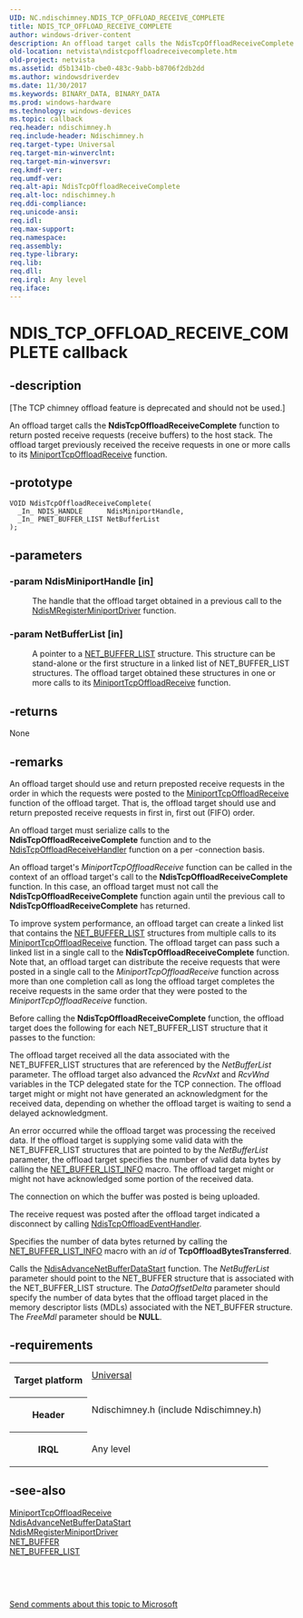 ```yaml
---
UID: NC.ndischimney.NDIS_TCP_OFFLOAD_RECEIVE_COMPLETE
title: NDIS_TCP_OFFLOAD_RECEIVE_COMPLETE
author: windows-driver-content
description: An offload target calls the NdisTcpOffloadReceiveComplete function to return posted receive requests (receive buffers) to the host stack.
old-location: netvista\ndistcpoffloadreceivecomplete.htm
old-project: netvista
ms.assetid: d5b1341b-cbe0-483c-9abb-b8706f2db2dd
ms.author: windowsdriverdev
ms.date: 11/30/2017
ms.keywords: BINARY_DATA, BINARY_DATA
ms.prod: windows-hardware
ms.technology: windows-devices
ms.topic: callback
req.header: ndischimney.h
req.include-header: Ndischimney.h
req.target-type: Universal
req.target-min-winverclnt: 
req.target-min-winversvr: 
req.kmdf-ver: 
req.umdf-ver: 
req.alt-api: NdisTcpOffloadReceiveComplete
req.alt-loc: ndischimney.h
req.ddi-compliance: 
req.unicode-ansi: 
req.idl: 
req.max-support: 
req.namespace: 
req.assembly: 
req.type-library: 
req.lib: 
req.dll: 
req.irql: Any level
req.iface: 
---
```


# NDIS_TCP_OFFLOAD_RECEIVE_COMPLETE callback



## -description
<p class="CCE_Message">[The TCP chimney offload feature is deprecated and should not be used.]</p>
<p>An offload target calls the 
  <b>NdisTcpOffloadReceiveComplete</b> function to return posted receive requests (receive buffers) to the
  host stack. The offload target previously received the receive requests in one or more calls to its 
  <a href="..\ndischimney\nc-ndischimney-w-tcp-offload-receive-handler.md">
  MiniportTcpOffloadReceive</a> function.</p>


## -prototype

````
VOID NdisTcpOffloadReceiveComplete(
  _In_ NDIS_HANDLE      NdisMiniportHandle,
  _In_ PNET_BUFFER_LIST NetBufferList
);
````


## -parameters
<dl>

### -param NdisMiniportHandle [in]

<dd>
<p>The handle that the offload target obtained in a previous call to the 
     <a href="..\ndis\nf-ndis-ndismregisterminiportdriver.md">
     NdisMRegisterMiniportDriver</a> function.</p>
</dd>

### -param NetBufferList [in]

<dd>
<p>A pointer to a 
     <a href="..\ndis\ns-ndis--net-buffer-list.md">NET_BUFFER_LIST</a> structure. This structure
     can be stand-alone or the first structure in a linked list of NET_BUFFER_LIST structures. The offload
     target obtained these structures in one or more calls to its 
     <a href="..\ndischimney\nc-ndischimney-w-tcp-offload-receive-handler.md">
     MiniportTcpOffloadReceive</a> function.</p>
</dd>
</dl>

## -returns
<p>None</p>

## -remarks
<p>An offload target should use and return preposted receive requests in the order in which the requests
    were posted to the 
    <a href="..\ndischimney\nc-ndischimney-w-tcp-offload-receive-handler.md">
    MiniportTcpOffloadReceive</a> function of the offload target. That is, the offload target should use
    and return preposted receive requests in first in, first out (FIFO) order.</p>

<p>An offload target must serialize calls to the 
    <b>NdisTcpOffloadReceiveComplete</b> function and to the 
    <a href="..\ndischimney\nc-ndischimney-ndis-tcp-offload-receive-indicate.md">
    NdisTcpOffloadReceiveHandler</a> function on a per -connection basis.</p>

<p>An offload target's 
    <i>MiniportTcpOffloadReceive</i> function can be called in the context of an offload target's call to the 
    <b>NdisTcpOffloadReceiveComplete</b> function. In this case, an offload target must not call the 
    <b>NdisTcpOffloadReceiveComplete</b> function again until the previous call to 
    <b>NdisTcpOffloadReceiveComplete</b> has returned.</p>

<p>To improve system performance, an offload target can create a linked list that contains the 
    <a href="..\ndis\ns-ndis--net-buffer-list.md">NET_BUFFER_LIST</a> structures from multiple
    calls to its 
    <a href="..\ndischimney\nc-ndischimney-w-tcp-offload-receive-handler.md">
    MiniportTcpOffloadReceive</a> function. The offload target can pass such a linked list in a single call
    to the 
    <b>NdisTcpOffloadReceiveComplete</b> function. Note that, an offload target can distribute the receive
    requests that were posted in a single call to the 
    <i>
    MiniportTcpOffloadReceive</i> function across more than one completion call as long the offload target
    completes the receive requests in the same order that they were posted to the 
    <i>MiniportTcpOffloadReceive</i> function.</p>

<p>Before calling the 
    <b>NdisTcpOffloadReceiveComplete</b> function, the offload target does the following for each
    NET_BUFFER_LIST structure that it passes to the function:</p>

<p></p>

<p>The offload target received all the data associated with the NET_BUFFER_LIST structures that are
       referenced by the 
       <i>NetBufferList</i> parameter. The offload target also advanced the 
       <i>RcvNxt</i> and 
       <i>RcvWnd</i> variables in the TCP delegated state for the TCP connection. The offload target might or
       might not have generated an acknowledgment for the received data, depending on whether the offload
       target is waiting to send a delayed acknowledgment.</p>

<p>An error occurred while the offload target was processing the received data. If the offload
       target is supplying some valid data with the NET_BUFFER_LIST structures that are pointed to by the 
       <i>NetBufferList</i> parameter, the offload target specifies the number of valid data bytes by calling
       the 
       <a href="https://msdn.microsoft.com/library/windows/hardware/ff568401">NET_BUFFER_LIST_INFO</a> macro. The
       offload target might or might not have acknowledged some portion of the received data.</p>

<p>The connection on which the buffer was posted is being uploaded.</p>

<p>The receive request was posted after the offload target indicated a disconnect by calling 
       <a href="..\ndischimney\nc-ndischimney-ndis-tcp-offload-event-indicate.md">
       NdisTcpOffloadEventHandler</a>.</p>

<p>Specifies the number of data bytes returned by calling the 
      <a href="https://msdn.microsoft.com/library/windows/hardware/ff568401">NET_BUFFER_LIST_INFO</a> macro with an 
      <i>id</i> of 
      <b>TcpOffloadBytesTransferred</b>.</p>

<p>Calls the 
      <a href="..\ndis\nf-ndis-ndisadvancenetbufferdatastart.md">
      NdisAdvanceNetBufferDataStart</a> function. The 
      <i>NetBufferList</i> parameter should point to the NET_BUFFER structure that is associated with the
      NET_BUFFER_LIST structure. The 
      <i>DataOffsetDelta</i> parameter should specify the number of data bytes that the offload target placed
      in the memory descriptor lists (MDLs) associated with the NET_BUFFER structure. The 
      <i>FreeMdl</i> parameter should be <b>NULL</b>.</p>

## -requirements
<table>
<tr>
<th width="30%">
<p>Target platform</p>
</th>
<td width="70%">
<dl>
<dt><a href="http://go.microsoft.com/fwlink/p/?linkid=531356" target="_blank">Universal</a></dt>
</dl>
</td>
</tr>
<tr>
<th width="30%">
<p>Header</p>
</th>
<td width="70%">
<dl>
<dt>Ndischimney.h (include Ndischimney.h)</dt>
</dl>
</td>
</tr>
<tr>
<th width="30%">
<p>IRQL</p>
</th>
<td width="70%">
<p>Any level</p>
</td>
</tr>
</table>

## -see-also
<dl>
<dt>
<a href="..\ndischimney\nc-ndischimney-w-tcp-offload-receive-handler.md">MiniportTcpOffloadReceive</a>
</dt>
<dt>
<a href="..\ndis\nf-ndis-ndisadvancenetbufferdatastart.md">
   NdisAdvanceNetBufferDataStart</a>
</dt>
<dt>
<a href="..\ndis\nf-ndis-ndismregisterminiportdriver.md">NdisMRegisterMiniportDriver</a>
</dt>
<dt>
<a href="..\ndis\ns-ndis--net-buffer.md">NET_BUFFER</a>
</dt>
<dt>
<a href="..\ndis\ns-ndis--net-buffer-list.md">NET_BUFFER_LIST</a>
</dt>
</dl>
<p> </p>
<p> </p>
<p><a href="mailto:wsddocfb@microsoft.com?subject=Documentation%20feedback [netvista\netvista]:%20NDIS_TCP_OFFLOAD_RECEIVE_COMPLETE callback function%20 RELEASE:%20(11/30/2017)&amp;body=%0A%0APRIVACY STATEMENT%0A%0AWe use your feedback to improve the documentation. We don't use your email address for any other purpose, and we'll remove your email address from our system after the issue that you're reporting is fixed. While we're working to fix this issue, we might send you an email message to ask for more info. Later, we might also send you an email message to let you know that we've addressed your feedback.%0A%0AFor more info about Microsoft's privacy policy, see http://privacy.microsoft.com/en-us/default.aspx." title="Send comments about this topic to Microsoft">Send comments about this topic to Microsoft</a></p>

